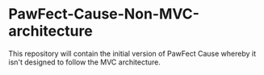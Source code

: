 # PawFect-Cause-Non-MVC-architecture
This repository will contain the initial version of PawFect Cause whereby it isn't designed to follow the MVC architecture.
